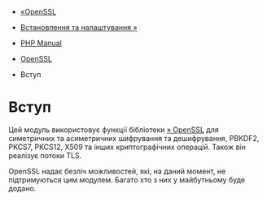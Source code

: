 - [«OpenSSL](book.openssl.md)
- [Встановлення та налаштування »](openssl.setup.md)

- [PHP Manual](index.md)
- [OpenSSL](book.openssl.md)
-   Вступ

# Вступ

Цей модуль використовує функції бібліотеки
[» OpenSSL](http://www.openssl.org/) для симетричних та асиметричних
шифрування та дешифрування, PBKDF2, PKCS7, PKCS12, X509 та інших
криптографічних операцій. Також він реалізує потоки TLS.

OpenSSL надає безліч можливостей, які, на даний момент,
не підтримуються цим модулем. Багато хто з них у майбутньому буде додано.
